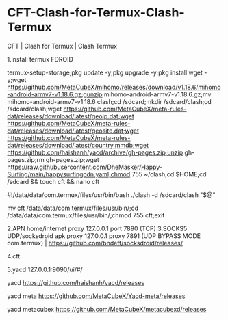 # CFT-Clash-for-Termux-Clash-Termux
CFT | Clash for Termux | Clash Termux

1.install termux FDROID

termux-setup-storage;pkg update -y;pkg upgrade -y;pkg install wget -y;wget https://github.com/MetaCubeX/mihomo/releases/download/v1.18.6/mihomo-android-armv7-v1.18.6.gz;gunzip mihomo-android-armv7-v1.18.6.gz;mv mihomo-android-armv7-v1.18.6 clash;cd /sdcard;mkdir /sdcard/clash;cd /sdcard/clash;wget https://github.com/MetaCubeX/meta-rules-dat/releases/download/latest/geoip.dat;wget https://github.com/MetaCubeX/meta-rules-dat/releases/download/latest/geosite.dat;wget https://github.com/MetaCubeX/meta-rules-dat/releases/download/latest/country.mmdb;wget https://github.com/haishanh/yacd/archive/gh-pages.zip;unzip gh-pages.zip;rm gh-pages.zip;wget https://raw.githubusercontent.com/DheMasker/Happy-Surfing/main/happysurfingcdn.yaml;chmod 755 ~/clash;cd $HOME;cd /sdcard && touch cft && nano cft

#!/data/data/com.termux/files/usr/bin/bash
./clash -d /sdcard/clash "$@"

mv cft /data/data/com.termux/files/usr/bin/;cd /data/data/com.termux/files/usr/bin/;chmod 755 cft;exit

2.APN home/internet proxy 127.0.0.1 port 7890 (TCP)
3.SOCKS5 UDP/socksdroid apk proxy 127.0.0.1 proxy 7891 (UDP BYPASS MODE com.termux) | https://github.com/bndeff/socksdroid/releases/

4.cft

5.yacd 127.0.0.1:9090/ui/#/




yacd 
https://github.com/haishanh/yacd/releases

yacd meta
https://github.com/MetaCubeX/Yacd-meta/releases

yacd metacubex
https://github.com/MetaCubeX/metacubexd/releases
